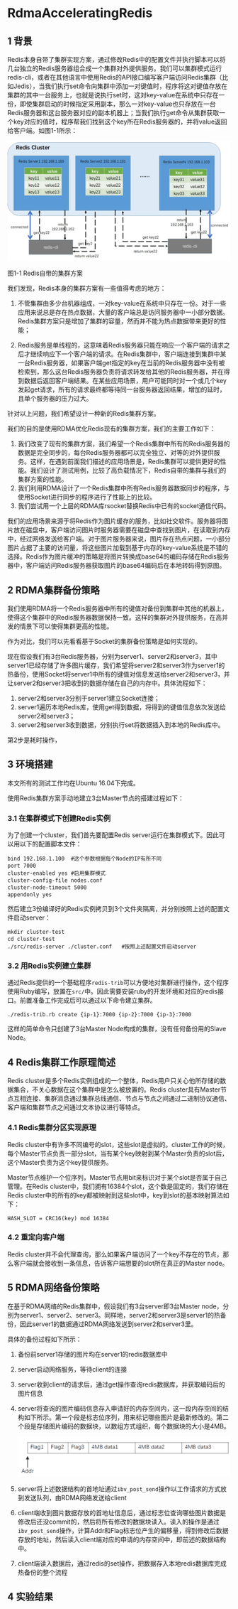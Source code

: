 # RdmaAcceleratingRedis

## 1 背景

Redis本身自带了集群实现方案，通过修改Redis中的配置文件并执行脚本可以将几台独立的Redis服务器组合成一个集群对外提供服务。我们可以集群模式运行redis-cli，或者在其他语言中使用Redis的API接口编写客户端访问Redis集群（比如Jedis），当我们执行set命令向集群中添加一对键值时，程序将这对键值存放在集群的其中一台服务上，也就是说执行set时，这对key-value在系统中只存在一份，即使集群启动的时候指定采用副本，那么一对key-value也只存放在一台Redis服务器和这台服务器对应的副本机器上；当我们执行get命令从集群获取一个key对应的值时，程序帮我们找到这个key所在Redis服务器的，并将value返回给客户端。如图1-1所示：

![](./pic/redis-cluster-origin.jpg)



图1-1 Redis自带的集群方案

我们发现，Redis本身的集群方案有一些值得考虑的地方：

1. 不管集群由多少台机器组成，一对key-value在系统中只存在一份。对于一些应用来说总是存在热点数据，大量的客户端总是访问服务器中一小部分数据。Redis集群方案只是增加了集群的容量，然而并不能为热点数据带来更好的性能；

2. Redis服务是单线程的，这意味着Redis服务器只能在响应一个客户端的请求之后才继续响应下一个客户端的请求。在Redis集群中，客户端连接到集群中某一台Redis服务器，如果客户端get指定的key在当前的Redis服务器中没有被检索到，那么这台Redis服务器负责将请求转发给其他的Redis服务器，并在得到数据后返回客户端结果。在某些应用场景，用户可能同时对一个或几个key发起get请求，所有的请求最终都等待同一台服务器返回结果，增加的延时，且单个服务器的压力过大。

   

针对以上问题，我们希望设计一种新的Redis集群方案。

我们的目的是使用RDMA优化Redis现有的集群方案，我们的主要工作如下：

1. 我们改变了现有的集群方案，我们希望一个Redis集群中所有的Redis服务器的数据是完全同步的，每台Redis服务器都可以完全独立、对等的对外提供服务。这样，在遇到前面我们描述的应用场景是，Redis集群可以提供更好的性能。我们设计了测试用例，比较了高负载情况下，Redis自带的集群与我们的集群方案的性能。
2. 我们利用RDMA设计了一个Redis集群中所有Redis服务器数据同步的程序，与使用Socket进行同步的程序进行了性能上的比较。
3. 我们尝试用一个上层的RDMA库rsocket替换Redis中已有的socket通信代码。



​	我们的应用场景来源于将Redis作为图片缓存的服务，比如社交软件。服务器将图片放在磁盘中，客户端访问图片时服务器需要在磁盘中查找到图片，在读取到内存中，经过网络发送给客户端。对于图片服务器来说，图片存在热点问题，一小部分图片占据了主要的访问量，将这些图片加载到基于内存的key-value系统是不错的选择。Redis作为图片缓冲的策略是将图片转换成base64的编码存储在Redis服务器中，客户端访问Redis服务器获取图片的base64编码后在本地转码得到原图。



## 2 RDMA集群备份策略

我们使用RDMA将一个Redis服务器中所有的键值对备份到集群中其他的机器上，使得这个集群中的Redis服务器数据保持一致。这样的集群对外提供服务，在高并发的情景下可以使得集群更高的性能。

作为对比，我们可以先看看基于Socket的集群备份策略是如何实现的。

现在假设我们有3台Redis服务器，分别为server1、server2和server3，其中server1已经存储了许多图片缓存，我们希望将server2和server3作为server1的热备份，使用Socket将server1中所有的键值对信息发送给server2和server3，并让server2和server3把收到的数据存储在自己的内存中。具体流程如下：

1. server2和server3分别于server1建立Socket连接；
2. server1遍历本地Redis库，使用get得到数据，将得到的键值信息依次发送给server2和server3；
3. server2和server3收到数据，分别执行set将数据插入到本地的Redis库中。

第2步是耗时操作，





## 3 环境搭建

本文所有的测试工作均在Ubuntu 16.04下完成。

使用Redis集群方案手动地建立3台Master节点的搭建过程如下：

### 3.1 在集群模式下创建Redis实例

为了创建一个cluster，我们首先要配置Redis server运行在集群模式下。因此可以用以下的配置脚本文件：

```shell
bind 192.168.1.100	#这个参数根据每个Node的IP有所不同
port 7000
cluster-enabled yes	#启用集群模式
cluster-config-file nodes.conf
cluster-node-timeout 5000
appendonly yes
```

然后建立3份编译好的Redis实例拷贝到3个文件夹隔离，并分别按照上述的配置文件启动server：

```shell
mkdir cluster-test
cd cluster-test
./src/redis-server ./cluster.conf	#按照上述配置文件启动server
```

### 3.2 用Redis实例建立集群

通过Redis提供的一个基础程序`redis-trib`可以方便地对集群进行操作，这个程序使用Ruby编写，放置在`src/`中。因此需要安装ruby的开发环境和对应的redis接口。前置准备工作完成后可以通过以下命令建立集群。

```shell
./redis-trib.rb create {ip-1}:7000 {ip-2}:7000 {ip-3}:7000
```

这样的简单命令只创建了3台Master Node构成的集群，没有任何备份用的Slave Node。

## 4 Redis集群工作原理简述

Redis cluster是多个Redis实例组成的一个整体，Redis用户只关心他所存储的数据集合，不关心数据在这个集群中是怎么被放置的。Redis cluster具有Master节点互相连接、集群消息通过集群总线通信、节点与节点之间通过二进制协议通信、客户端和集群节点之间通过文本协议进行等特点。

### 4.1 Redis集群分区实现原理

Redis cluster中有许多不同编号的slot，这些slot是虚拟的。cluster工作的时候，每个Master节点负责一部分slot，当有某个key映射到某个Master负责的slot后，这个Master负责为这个key提供服务。

Master节点维护一个位序列，Master节点用bit来标识对于某个slot是否属于自己管理。在Redis cluster中，我们拥有16384个slot，这个数是固定的，我们存储在Redis cluster中的所有的key都被映射到这些slot中，key到slot的基本映射算法如下：

```shell
HASH_SLOT = CRC16(key) mod 16384 
```

### 4.2 重定向客户端

Redis cluster并不会代理查询，那么如果客户端访问了一个key不存在的节点，那么客户端就会接收到一条信息，告诉客户端想要的slot所在真正的Master node。

## 5 RDMA网络备份策略

在基于RDMA网络的Redis集群中，假设我们有3台server即3台Master node，分别为server1、server2、server3。同样地，server2和server3是server1的热备份，因此server1的数据通过RDMA网络发送到server2和server3里。

具体的备份过程如下所示：

1. 备份前server1存储的图片均在server1的redis数据库中

2. server启动网络服务，等待client的连接

3. server收到client的请求后，通过get操作查询redis数据库，并获取编码后的图片信息

4. server将查询的图片编码信息存入申请好的内存空间内，这一段内存空间的结构如下所示。第一个段是标志位序列，用来标记哪些图片是最新修改的。第二个段是存储图片编码的数据块，以数组方式组织，每个数据块的大小是4MB。

   ![1](./1.png)

5. server将上述数据结构的首地址通过`ibv_post_send`操作以工作请求的方式放到发送队列，由RDMA网络发送给client

6. client端收到图片数据存放的首地址信息后，通过标志位查询哪些图片数据是修改后还没commit的，然后将所有修改的数据块读入。读入的操作是通过`ibv_post_send`操作，计算Addr和Flag标志位产生的偏移量，得到修改后数据存放的地址，然后读入client端对应的申请的内存空间中，即前述的数据结构中。

7. client端读入数据后，通过redis的set操作，把数据存入本地redis数据库完成热备份的整个流程



## 4 实验结果